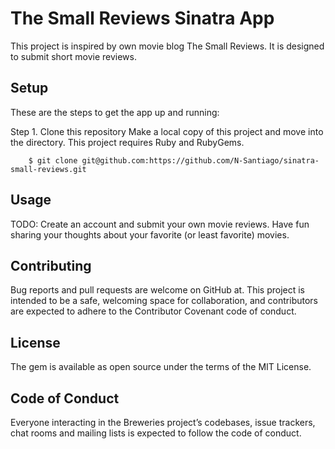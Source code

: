 # The Small Reviews Sinatra App 
This project is inspired by own movie blog The Small Reviews. It is designed to submit short movie reviews.  

## Setup
These are the steps to get the app up and running:

Step 1. Clone this repository
Make a local copy of this project and move into the directory. This project requires Ruby and RubyGems.
```
    $ git clone git@github.com:https://github.com/N-Santiago/sinatra-small-reviews.git 
```
## Usage
TODO: Create an account and submit your own movie reviews. Have fun sharing your thoughts about your favorite (or least favorite) movies. 

## Contributing
Bug reports and pull requests are welcome on GitHub at. This project is intended to be a safe, welcoming space for collaboration, and contributors are expected to adhere to the Contributor Covenant code of conduct.

## License
The gem is available as open source under the terms of the MIT License.

## Code of Conduct
Everyone interacting in the Breweries project’s codebases, issue trackers, chat rooms and mailing lists is expected to follow the code of conduct.

